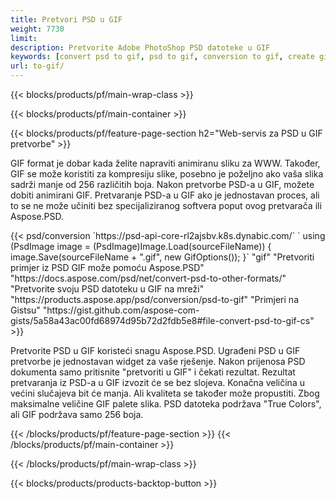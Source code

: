 ```yaml
---
title: Pretvori PSD u GIF
weight: 7730
limit: 
description: Pretvorite Adobe PhotoShop PSD datoteke u GIF
keywords: [convert psd to gif, psd to gif, conversion to gif, create gif from psd, print psd as gif]
url: to-gif/
---
```


{{< blocks/products/pf/main-wrap-class >}}

{{< blocks/products/pf/main-container >}}

{{< blocks/products/pf/feature-page-section h2="Web-servis za PSD u GIF pretvorbe" >}}
<p>GIF format je dobar kada želite napraviti animiranu sliku za WWW. Također, GIF se može koristiti za kompresiju slike, posebno je poželjno ako vaša slika sadrži manje od 256 različitih boja. Nakon pretvorbe PSD-a u GIF, možete dobiti animirani GIF. Pretvaranje PSD-a u GIF ako je jednostavan proces, ali to se ne može učiniti bez specijaliziranog softvera poput ovog pretvarača ili Aspose.PSD.</p>
{{< psd/conversion `https://psd-api-core-rl2ajsbv.k8s.dynabic.com/` 
`    using (PsdImage image = (PsdImage)Image.Load(sourceFileName))
    {
        image.Save(sourceFileName + ".gif",  new GifOptions());
    }` 
"gif" 
"Pretvoriti primjer iz PSD GIF može pomoću Aspose.PSD"  "https://docs.aspose.com/psd/net/convert-psd-to-other-formats/" 
"Pretvorite svoju PSD datoteku u GIF na mreži" "https://products.aspose.app/psd/conversion/psd-to-gif" 
"Primjeri na Gistsu" "https://gist.github.com/aspose-com-gists/5a58a43ac00fd68974d95b72d2fdb5e8#file-convert-psd-to-gif-cs" >}}
<p>Pretvorite PSD u GIF koristeći snagu Aspose.PSD. Ugrađeni PSD u GIF pretvorbe je jednostavan widget za vaše rješenje. Nakon prijenosa PSD dokumenta samo pritisnite "pretvoriti u GIF" i čekati rezultat. Rezultat pretvaranja iz PSD-a u GIF izvozit će se bez slojeva. Konačna veličina u većini slučajeva bit će manja. Ali kvaliteta se također može propustiti. Zbog maksimalne veličine GIF palete slika. PSD datoteka podržava "True Colors", ali GIF podržava samo 256 boja. </p>
{{< /blocks/products/pf/feature-page-section >}}
{{< /blocks/products/pf/main-container >}}


{{< /blocks/products/pf/main-wrap-class >}}

{{< blocks/products/products-backtop-button >}}
